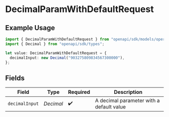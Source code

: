 # DecimalParamWithDefaultRequest

## Example Usage

```typescript
import { DecimalParamWithDefaultRequest } from "openapi/sdk/models/operations";
import { Decimal } from "openapi/sdk/types";

let value: DecimalParamWithDefaultRequest = {
  decimalInput: new Decimal("903275809834567300000"),
};
```

## Fields

| Field                                    | Type                                     | Required                                 | Description                              |
| ---------------------------------------- | ---------------------------------------- | ---------------------------------------- | ---------------------------------------- |
| `decimalInput`                           | *Decimal*                                | :heavy_check_mark:                       | A decimal parameter with a default value |